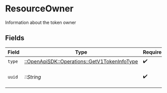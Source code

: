 # ResourceOwner

Information about the token owner


## Fields

| Field                                                                                         | Type                                                                                          | Required                                                                                      | Description                                                                                   |
| --------------------------------------------------------------------------------------------- | --------------------------------------------------------------------------------------------- | --------------------------------------------------------------------------------------------- | --------------------------------------------------------------------------------------------- |
| `type`                                                                                        | [::OpenApiSDK::Operations::GetV1TokenInfoType](../../models/operations/getv1tokeninfotype.md) | :heavy_check_mark:                                                                            | N/A                                                                                           |
| `uuid`                                                                                        | *::String*                                                                                    | :heavy_check_mark:                                                                            | UUID of resource owner                                                                        |